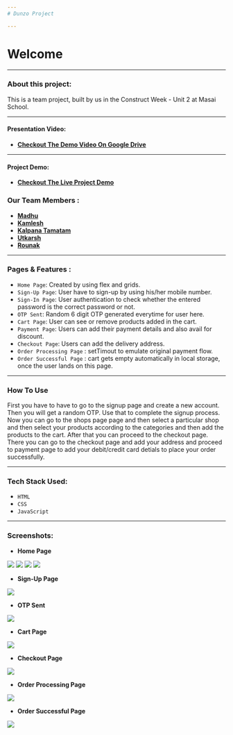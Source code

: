 ```yaml
---
# Dunzo Project

---
```

# Welcome 

---
### About this project:

   This is a team project, built by us in the Construct Week - Unit 2 at Masai School.

---

#### Presentation Video: 
- **[Checkout The Demo Video On Google Drive](https://drive.google.com/file/d/1Ry3GD6iD1pGSGH_2msJDNMPoBj2R1pVh/view)**

---

#### Project Demo: 
- **[Checkout The Live Project Demo](https://awesome-booth-917140.netlify.app/)**

### Our Team Members :

- **[Madhu](https://github.com/madhuvenkat6)**
- **[Kamlesh](https://github.com/Kamleshfw11179)**
- **[Kalpana Tamatam](https://github.com/kalpana123-1)**
- **[Utkarsh](https://github.com/)**
- **[Rounak](https://github.com/Rounak1234567)**

---

### Pages & Features :

- `Home Page`: Created by using flex and grids.
- `Sign-Up Page`: User have to sign-up by using his/her mobile number.
- `Sign-In Page`: User authentication to check whether the entered password is the correct password or not.
- `OTP Sent`: Random 6 digit OTP generated everytime for user here.
- `Cart Page`: User can see or remove products added in the cart.
- `Payment Page`: Users can add their payment details and also avail for discount.
- `Checkout Page`: Users can add the delivery address.
- `Order Processing Page` : setTimout to emulate original payment flow.
- `Order Successful Page` : cart gets empty automatically in local storage, once the user lands on this page.

---

### How To Use

First you have to have to go to the signup page and create a new account. Then you will get a random OTP. Use that to complete the signup process. Now you can go to the shops page page and then select a particular shop and then select your products according to the categories and then add the products to the cart. After that you can proceed to the checkout page. There you can go to the checkout page and add your address and proceed to payment page to add your debit/credit card detials to place your order successfully.

---

### Tech Stack Used: 

- `HTML`
- `CSS`
- `JavaScript`

---

### Screenshots:

- **Home Page**

<img height src="https://github.com/Rounak1234567/Dunzo/blob/test/screenshots/landing%20page/landing%20page%201.png"/>
<img height src="https://github.com/Rounak1234567/Dunzo/blob/test/screenshots/landing%20page/landing%20page%202.png"/>
<img height src="https://github.com/Rounak1234567/Dunzo/blob/test/screenshots/landing%20page/landing%20page%203.png"/>
<img height src="https://github.com/Rounak1234567/Dunzo/blob/test/screenshots/landing%20page/landing%20page%204.png"/>



- **Sign-Up Page**

<img height src="https://github.com/Rounak1234567/Dunzo/blob/test/screenshots/signup%20page.png"/>

- **OTP Sent**

<img height src="https://github.com/Rounak1234567/Dunzo/blob/test/screenshots/otp.png"/>

- **Cart Page**

<img height src="https://github.com/Rounak1234567/Dunzo/blob/test/screenshots/groceries.png"/>

- **Checkout Page**

<img height src="https://github.com/Rounak1234567/Dunzo/blob/test/screenshots/add%20card.png"/>

- **Order Processing Page**

<img height src="https://github.com/Rounak1234567/Dunzo/blob/test/screenshots/payment%20loading.png"/>

- **Order Successful Page**

<img height src="https://github.com/Rounak1234567/Dunzo/blob/test/screenshots/payment%20successful.png"/>
